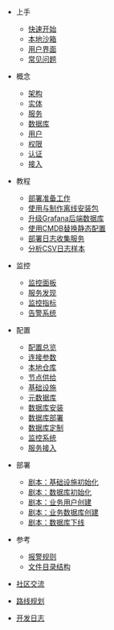 - 上手
  - [快速开始](s-install.md)
  - [本地沙箱](s-sandbox.md)
  - [用户界面](s-interface.md)
  - [常见问题](s-faq.md)

- 概念
  - [架构](c-arch.md)
  - [实体](c-entity.md)
  - [服务](c-service.md)
  - [数据库](c-database.md)
  - [用户](c-user.md)
  - [权限](c-privilege.md)
  - [认证](c-auth.md)
  - [接入](c-access.md)  

- 教程
  - [部署准备工作](t-prepare.md)
  - [使用与制作离线安装包](t-offline.md)  
  - [升级Grafana后端数据库](t-grafana-upgrade.md)
  - [使用CMDB替换静态配置](t-cmdb.md)
  - [部署日志收集服务](t-logging.md)
  - [分析CSV日志样本](t-log-analysis.md)  

- 监控
  - [监控面板](m-dashboard.md)
  - [服务发现](m-discovery.md)
  - [监控指标](m-metric.md)
  - [告警系统](m-alert.md)

- 配置
  - [配置总览](v-config.md)
  - [连接参数](v-connect.md)
  - [本地仓库](v-repo.md)
  - [节点供给](v-node.md)
  - [基础设施](v-meta.md)
  - [元数据库](v-dcs.md)
  - [数据库安装](v-pg-install.md)
  - [数据库部署](v-pg-provision.md)
  - [数据库定制](v-pg-template.md)
  - [监控系统](v-monitor.md)
  - [服务接入](v-service.md)

- 部署
  - [剧本：基础设施初始化](p-infra.md)
  - [剧本：数据库初始化](p-pgsql.md)
  - [剧本：业务用户创建](p-pgsql-createuser.md)  
  - [剧本：业务数据库创建](p-pgsql-createdb.md)
  - [剧本：数据库下线](p-pgsql-remove.md)
  
- 参考
  - [报警规则](r-alert.md)
  - [文件目录结构](r-fhs.md)

- [社区交流](community.md)
- [路线规划](../roadmap.md)
- [开发日志](devlog)
